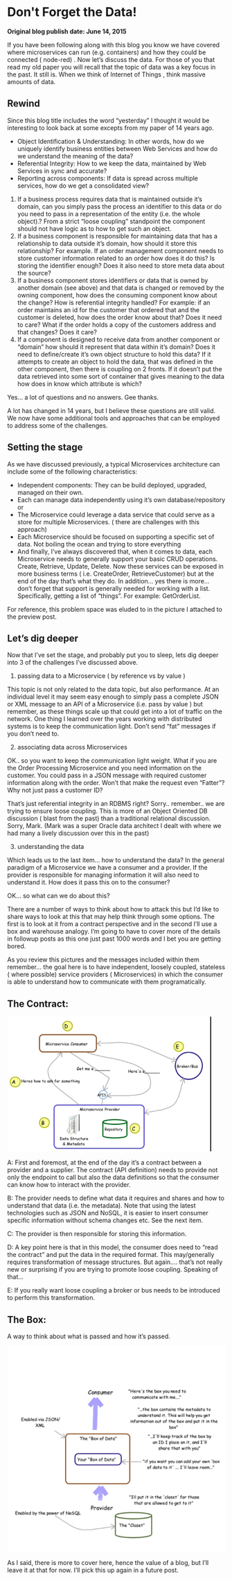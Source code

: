 # Don't Forget the Data!

__Original blog publish date: June 14, 2015__

If you have been following along with this blog you know we have covered where microservices can run (e.g. containers) and how they could be connected ( node-red) . Now let’s discuss the data. For those of you that read my old paper you will recall that the topic of data was a key focus in the past. It still is. When we think of Internet of Things , think massive amounts of data.

## Rewind

Since this blog title includes the word “yesterday” I thought it would be interesting to look back at some excepts from my paper of 14 years ago.

* Object Identification & Understanding: In other words, how do we uniquely identify business entities between Web Services and how do we understand the meaning of the data?
* Referential Integrity: How to we keep the data, maintained by Web Services in sync and accurate?
* Reporting across components: If data is spread across multiple services, how do we get a consolidated view?

1. If a business process requires data that is maintained outside it’s domain, can you simply pass the process an identifier to this data or do you need to pass in a representation of the entity (i.e. the whole object).? From a strict “loose coupling” standpoint the component should not have logic as to how to get such an object.
2. If a business component is responsible for maintaining data that has a relationship to data outside it’s domain, how should it store this relationship? For example. If an order management component needs to store customer information related to an order how does it do this? Is storing the identifier enough? Does it also need to store meta data about the source?
3. If a business component stores identifiers or data that is owned by another domain (see above) and that data is changed or removed by the owning component, how does the consuming component know about the change? How is referential integrity handled? For example: if an order maintains an id for the customer that ordered that and the customer is deleted, how does the order know about that? Does it need to care? What if the order holds a copy of the customers address and that changes? Does it care?
4. If a component is designed to receive data from another component or “domain” how should it represent that data within it’s domain? Does it need to define/create it’s own object structure to hold this data? If it attempts to create an object to hold the data, that was defined in the other component, then there is coupling on 2 fronts. If it doesn’t put the data retrieved into some sort of container that gives meaning to the data how does in know which attribute is which?

Yes... a lot of questions and no answers. Gee thanks.

A lot has changed in 14 years, but I believe these questions are still valid. We now have some additional tools and approaches that can be employed to address some of the challenges.

## Setting the stage
As we have discussed previously, a typical Microservices architecture can include some of the following characteristics:

* Independent components: They can be build deployed, upgraded, managed on their own.
* Each can manage data independently using it’s own database/repository or
* The Microservice could leverage a data service that could serve as a store for multiple Microservices. ( there are challenges with this approach)
* Each Microservice should be focused on supporting a specific set of data. Not boiling the ocean and trying to store everything 
* And finally, I’ve always discovered that, when it comes to data, each Microservice needs to generally support your basic CRUD operations. Create, Retrieve, Update, Delete. Now these services can be exposed in more business terms ( i.e. CreateOrder, RetrieveCustomer) but at the end of the day that’s what they do. In addition... yes there is more... don’t forget that support is generally needed for working with a list. Specifically, getting a list of “things”. For example: GetOrderList.

For reference, this problem space was eluded to in the picture I attached to the preview post.

## Let’s dig deeper

Now that I’ve set the stage, and probably put you to sleep, lets dig deeper into 3 of the challenges I’ve discussed above. 

1) passing data to a Microservice ( by reference vs by value )

This topic is not only related to the data topic, but also performance. At an individual level it may seem easy enough to simply pass a complete JSON or XML message to an API of a Microservice (i.e. pass by value ) but remember, as these things scale up that could get into a lot of traffic on the network. One thing I learned over the years working with distributed systems is to keep the communication light. Don’t send “fat” messages if you don’t need to.

2) associating data across Microservices

OK.. so you want to keep the communication light weight. What if you are the Order Processing Microservice and you need information on the customer. You could pass in a JSON message with required customer information along with the order. Won’t that make the request even “Fatter”? Why not just pass a customer ID?

That’s just referential integrity in an RDBMS right? Sorry.. remember.. we are trying to ensure loose coupling. This is more of an Object Oriented DB discussion ( blast from the past) than a traditional relational discussion. Sorry, Mark. (Mark was a super Oracle data architect I dealt with where we had many a lively discussion over this in the past)
         
3) understanding the data

Which leads us to the last item... how to understand the data? In the general paradigm of a Microservice we have a consumer and a provider. If the provider is responsible for managing information it will also need to understand it. How does it pass this on to the consumer?

OK... so what can we do about this?

There are a number of ways to think about how to attack this but I’d like to share ways to look at this that may help think through some options. The first is to look at it from a contract perspective and in the second I’ll use a box and warehouse analogy. I’m going to have to cover more of the details in followup posts as this one just past 1000 words and I bet you are getting bored.

As you review this pictures and the messages included within them remember... the goal here is to have independent, loosely coupled, stateless ( where possible) service providers ( Microservices) in which the consumer is able to understand how to communicate with them programatically.

## The Contract:

![](../images/blog/contract.jpeg)

A: First and foremost, at the end of the day it’s a contract between a provider and a supplier. The contract (API definition) needs to provide not only the endpoint to call but also the data definitions so that the consumer can know how to interact with the provider.

B: The provider needs to define what data it requires and shares and how to understand that data (i.e. the metadata). Note that using the latest technologies such as JSON and NoSQL, it is easier to insert consumer specific information without schema changes etc. See the next item.

C: The provider is then responsible for storing this information.

D: A key point here is that in this model, the consumer does need to “read the contract” and put the data in the required format. This may/generally requires transformation of message structures. But again.... that’s not really new or surprising if you are trying to promote loose coupling. Speaking of that...

E: If you really want loose coupling a broker or bus needs to be introduced to perform this transformation.

## The Box:
A way to think about what is passed and how it’s passed.

![](../images/blog/thebox.jpeg)

As I said, there is more to cover here, hence the value of a blog, but I’ll leave it at that for now. I’ll pick this up again in a future post.
